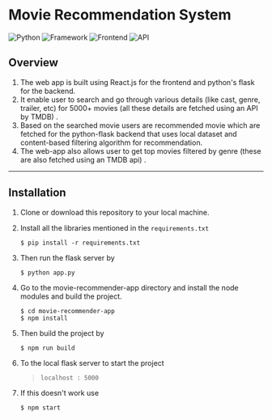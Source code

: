 
# Movie Recommendation System
![Python](https://img.shields.io/badge/Python-3.7-blueviolet)     ![Framework](https://img.shields.io/badge/Framework-Flask-red) ![Frontend](https://img.shields.io/badge/Frontend-React-green) ![API](https://img.shields.io/badge/API-TMDB-fcba03)

## Overview 
1. The web app is built using React.js for the frontend and python's flask for the backend.
2. It enable user to search and go through various details (like cast, genre, trailer, etc) for 5000+ movies (all these details are fetched using an API by TMDB) .
3. Based on the searched movie users are recommended movie which are fetched for the python-flask backend that uses local dataset and content-based filtering algorithm for recommendation.
4. The web-app also allows user to get top movies filtered by genre (these are also fetched using an TMDB api) . 

----

## Installation
1. Clone or download this repository to your local machine.
2.  Install all the libraries mentioned in the `requirements.txt` 
    ```shell
    $ pip install -r requirements.txt
    ```
 3. Then run the flask server by 
    ```shell
    $ python app.py
    ```
4. Go to the movie-recommender-app directory and install the node modules and build the project.
    ```shell
    $ cd movie-recommender-app
    $ npm install
    ```
5. Then build the project by
    ```shell
    $ npm run build
    ```
6. To the local flask server to start the project
    > `localhost : 5000`
    
7. If this doesn't work use 
    ```shell
    $ npm start
    ```
